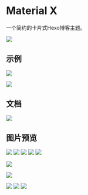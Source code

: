 # Material X

一个简约的卡片式Hexo博客主题。

![](https://img.vim-cn.com/52/a54815c02ce232f11f54b2c547c1337828833c.png)



## 示例

[![](https://img.shields.io/badge/我的个人博客-https://xaoxuu.com/blog/-green.svg?colorA=888&colorB=52A1F8&longCache=true&style=popout-square)](https://xaoxuu.com/blog/)

[![](https://img.shields.io/badge/一个开源的示例博客-https://mxclub.github.io/example/-green.svg?colorA=888&colorB=52A1F8&longCache=true&style=popout-square)](https://mxclub.github.io/example/)


## 文档

[![](https://img.shields.io/badge/文档-https://xaoxuu.com/wiki/material--x/-green.svg?colorA=888&colorB=52A1F8&longCache=true&style=popout-square)](https://xaoxuu.com/wiki/material-x/)



## 图片预览

![](https://img.vim-cn.com/c6/349a2633dbfb842ea62ff9d810ca9b4a8dbb33.png)
![](https://img.vim-cn.com/8e/9ae699a4d7c8a7fa5a3007fc37e0b61b5b55bd.png)
![](https://img.vim-cn.com/bb/d3f01cd009b11025b453c697173855649d01a0.png)
![](https://img.vim-cn.com/6d/7a9f2a9360f6c8a4da9e00f5e1e8500ddbb223.png)
![](https://img.vim-cn.com/1e/fffd5955330a5d55c55401539da4bac77d5438.png)

![](https://img.vim-cn.com/71/f1e49674aac39f50c6a229c3d20225fc04af38.png)

![](https://img.vim-cn.com/5f/afab5382b2d9a4a64f3dc823b749551719b29a.png)

![](https://img.vim-cn.com/50/449e243ba625b2b7786a7e2ff9455b730356d3.png)
![](https://img.vim-cn.com/6c/29dbbf29005fba2c673fc636a65b5cdd1a1e01.png)
![](https://img.vim-cn.com/2d/edb556dd4e33f3d359a259ab1381906399606c.png)
